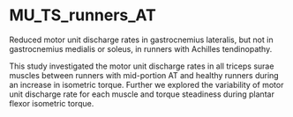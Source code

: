 # MU_TS_runners_AT
Reduced motor unit discharge rates in gastrocnemius lateralis, but not in gastrocnemius medialis or soleus, in runners with Achilles tendinopathy.

This study investigated the motor unit discharge rates in all triceps surae muscles between runners with mid-portion AT and healthy runners during an increase in isometric torque. Further we explored the variability of motor unit discharge rate for each muscle and torque steadiness during plantar flexor isometric torque.

